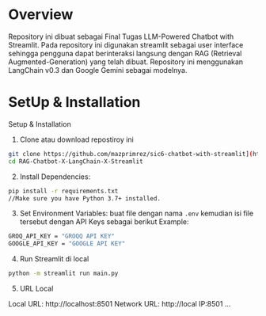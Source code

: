 # Overview
Repository ini dibuat sebagai Final Tugas LLM-Powered Chatbot with Streamlit. Pada repository ini digunakan streamlit sebagai user interface sehingga pengguna dapat berinteraksi langsung dengan RAG (Retrieval Augmented-Generation) yang telah dibuat. Repository ini menggunakan LangChain v0.3 dan Google Gemini sebagai modelnya.

# SetUp & Installation
Setup & Installation
1. Clone atau download repostiroy ini
```bash
git clone https://github.com/mazprimrez/sic6-chatbot-with-streamlit](https://github.com/Mintflavours/RAG-Chatbot-X-LangChain-X-Streamlit.git
cd RAG-Chatbot-X-LangChain-X-Streamlit
```
2. Install Dependencies:
```bash
pip install -r requirements.txt
//Make sure you have Python 3.7+ installed.
```
3. Set Environment Variables:
buat file dengan nama `.env` kemudian isi file tersebut dengan API Keys sebagai berikut
Example:
```bash
GROQ_API_KEY = "GROQQ API KEY"
GOOGLE_API_KEY = "GOOGLE API KEY"
```
4. Run Streamlit di local
```bash
python -m streamlit run main.py
```

5. URL Local
   
Local URL: http://localhost:8501
Network URL: http://local IP:8501
...
